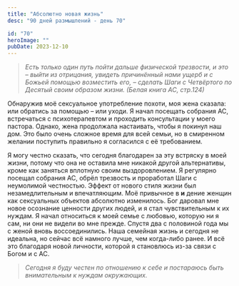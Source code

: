 ```yaml
---
title: "Абсолютно новая жизнь"
desc: "90 дней размышлений - день 70"

id: "70"
heroImage: ""
pubDate: 2023-12-10
---
```

> _Есть только один путь пойти дальше физической трезвости, и это – выйти из
> отрицания, увидеть причинённый нами ущерб и с Божьей помощью возместить его,
> – сделать Шаги с Четвёртого по Десятый своим образом жизни._ _(Белая книга
> АС, стр.124)_

Обнаружив моё сексуальное употребление похоти, моя жена сказала: или обратись
за помощью – или уходи. Я начал посещать собрания АС, встречаться с
психотерапевтом и проходить консультации у моего пастора. Однако, жена
продолжала настаивать, чтобы я покинул наш дом. Это было очень сложное время
для всей семьи, но в смиренном желании поступить правильно я согласился с её
требованием.

Я могу честно сказать, что сегодня благодарен за эту встряску в моей жизни,
потому что она не оставила мне никакой другой альтернативы, кроме как заняться
вплотную своим выздоровлением. Я регулярно посещал собрания АС, обрёл
трезвость и проработал Шаги с неумолимой честностью. Эффект от нового стиля
жизни был незамедлительным и впечатляющим. Моё привычное в **и** дение женщин
как сексуальных объектов абсолютно изменилось. Бог даровал мне новое осознание
ценности других людей, и я стал чувствительным к их нуждам. Я начал относиться
к моей семье с любовью, которую ни я сам, ни они не видели во мне прежде.
Спустя два с половиной года мы с женой вновь воссоединились. Наша семейная
жизнь и сегодня не идеальна, но сейчас всё намного лучше, чем когда-либо
ранее. И всё это благодаря новой личности, которой я становлюсь из-за связи с
Богом и с АС.

> _Сегодня я буду честен по отношению к себе и постараюсь быть внимательным к
> нуждам окружающих._

